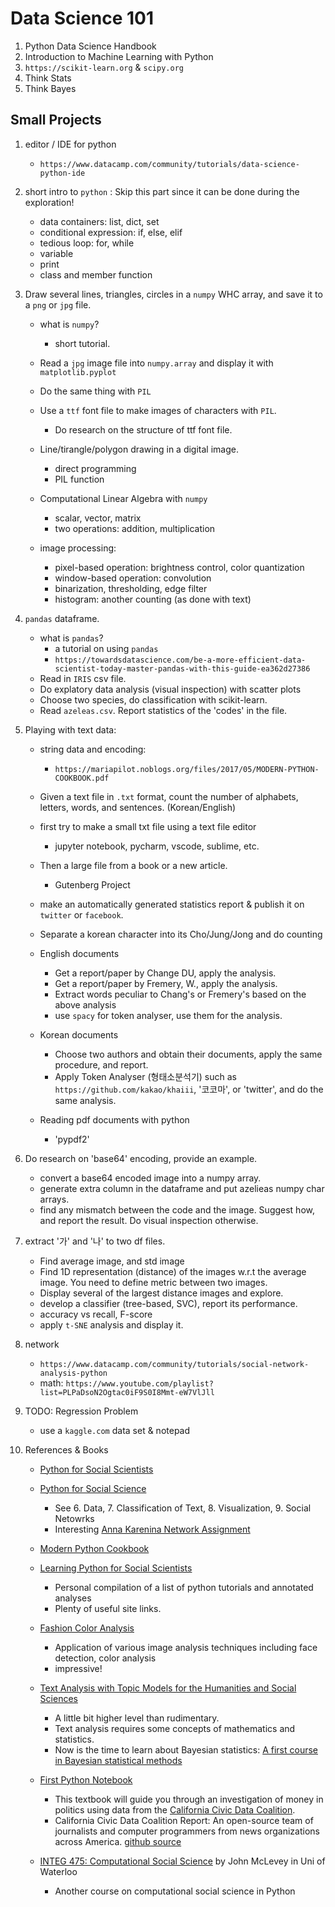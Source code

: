 # Data Science 101

1. Python Data Science Handbook
1. Introduction to Machine Learning with Python
1. `https://scikit-learn.org` & `scipy.org`
1. Think Stats
1. Think Bayes

## Small Projects
1. editor / IDE for python
    - `https://www.datacamp.com/community/tutorials/data-science-python-ide`
    
1. short intro to `python` : Skip this part since it can be done during the exploration!
    - data containers: list, dict, set
    - conditional expression: if, else, elif
    - tedious loop: for, while
    - variable
    - print
    - class and member function

1. Draw several lines, triangles, circles in a `numpy` WHC array, and save it to a `png` or `jpg` file.
    - what is `numpy`?
        - short tutorial.
    - Read a `jpg` image file into `numpy.array` and display it with `matplotlib.pyplot`
    - Do the same thing with `PIL`
    - Use a `ttf` font file to make images of characters with `PIL`.
        - Do research on the structure of ttf font file.
        
    - Line/tirangle/polygon drawing in a digital image.
        - direct programming
        - PIL function
    
    - Computational Linear Algebra with `numpy`
        - scalar, vector, matrix
        - two operations: addition, multiplication
       
    - image processing:
        - pixel-based operation: brightness control, color quantization
        - window-based operation: convolution
        - binarization, thresholding, edge filter
        - histogram: another counting (as done with text)
        
1. `pandas` dataframe. 
    - what is `pandas`?
        - a tutorial on using `pandas`
        - `https://towardsdatascience.com/be-a-more-efficient-data-scientist-today-master-pandas-with-this-guide-ea362d27386`
    - Read in `IRIS` csv file. 
    - Do explatory data analysis (visual inspection) with scatter plots
    - Choose two species, do classification with scikit-learn.
    - Read `azeleas.csv`. Report statistics of the 'codes' in the file.

1. Playing with text data: 
    - string data and encoding:
        - `https://mariapilot.noblogs.org/files/2017/05/MODERN-PYTHON-COOKBOOK.pdf`
    - Given a text file in `.txt` format, count the number of alphabets, letters, words, and sentences. (Korean/English)
    - first try to make a small txt file using a text file editor
        - jupyter notebook, pycharm, vscode, sublime, etc. 
    - Then a large file from a book or a new article.
        - Gutenberg Project
    - make an automatically generated statistics report & publish it on `twitter` or `facebook`.
    - Separate a korean character into its Cho/Jung/Jong and do counting
    
    - English documents
        - Get a report/paper by Change DU, apply the analysis.
        - Get a report/paper by Fremery, W., apply the analysis.
        - Extract words peculiar to Chang's or Fremery's based on the above analysis
        - use `spacy` for token analyser, use them for the analysis.
    - Korean documents
        - Choose two authors and obtain their documents, apply the same procedure, and report.
        - Apply Token Analyser (형태소분석기) such as `https://github.com/kakao/khaiii`, '코코마', or 'twitter', and do the same analysis.
        
    - Reading pdf documents with python
        - 'pypdf2'

1. Do research on 'base64' encoding, provide an example.
    - convert a base64 encoded image into a numpy array.
    - generate extra column in the dataframe and put azelieas numpy char arrays.
    - find any mismatch between the code and the image. Suggest how, and report the result. Do visual inspection otherwise.

1. extract '가' and '나' to two df files.
    - Find average image, and std image
    - Find 1D representation (distance) of the images w.r.t the average image. You need to define metric between two images.
    - Display several of the largest distance images and explore.
    - develop a classifier (tree-based, SVC), report its performance.
    - accuracy vs recall, F-score
    - apply `t-SNE` analysis and display it.

1. network
    - `https://www.datacamp.com/community/tutorials/social-network-analysis-python`
    - math: `https://www.youtube.com/playlist?list=PLPaDsoN2Ogtac0iF9S0I8Mmt-eW7VlJll`
    
1. TODO: Regression Problem
    - use a `kaggle.com` data set & notepad
    
1. References & Books
    - [Python for Social Scientists](https://gawron.sdsu.edu/python_for_ss/)
    - [Python for Social Science](https://gawron.sdsu.edu/python_for_ss/course_core/book_draft/index.html)
        - See 6. Data, 7. Classification of Text, 8. Visualization, 9. Social Netowrks
        - Interesting [Anna Karenina Network Assignment](https://gawron.sdsu.edu/python_for_ss/course_core/book_draft/Social_Networks/anna_karenina_network_assignment.html)
    - [Modern Python Cookbook]()
    - [Learning Python for Social Scientists](https://nealcaren.github.io/python-tutorials/)
        - Personal compilation of a list of python tutorials and annotated analyses    
        - Plenty of useful site links.
    - [Fashion Color Analysis](https://github.com/rosariomgomez/fashion)
        - Application of various image analysis techniques including face detection, color analysis
        - impressive!
    - [Text Analysis with Topic Models for the Humanities and Social Sciences](https://liferay.de.dariah.eu/tatom/)
        - A little bit higher level than rudimentary.
        - Text analysis requires some concepts of mathematics and statistics.
        - Now is the time to learn about Bayesian statistics: [A first course in Bayesian statistical methods](https://www.stat.washington.edu/people/pdhoff/book.php)
    
    - [First Python Notebook](http://www.firstpythonnotebook.org/)
        - This textbook will guide you through an investigation of money in politics using data from the [California Civic Data Coalition](https://www.californiacivicdata.org).
        - California Civic Data Coalition Report: An open-source team of journalists and computer programmers from news organizations across America. [github source](https://github.com/california-civic-data-coalition/first-python-notebook)

    - [INTEG 475: Computational Social Science](http://www.johnmclevey.com/475/) by John McLevey in Uni of Waterloo
        - Another course on computational social science in Python
